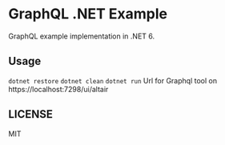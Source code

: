# GraphQL .NET Example

GraphQL example implementation in .NET 6.

## Usage

`dotnet restore`
`dotnet clean`
`dotnet run`
Url for Graphql tool on https://localhost:7298/ui/altair

## LICENSE

MIT
